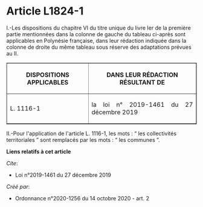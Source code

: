 # Article L1824-1

I.-Les dispositions du chapitre VI du titre unique du livre Ier de la première partie mentionnées dans la colonne de gauche
du tableau ci-après sont applicables en Polynésie française, dans leur rédaction indiquée dans la colonne de droite du même
tableau sous réserve des adaptations prévues au II.

<table border="1">
  <tbody>
    <tr>
      <th>

DISPOSITIONS APPLICABLES</th>
      <th>

DANS LEUR RÉDACTION RÉSULTANT DE</th>
    </tr>
    <tr>
      <td align="justify">

L. 1116-1</td>
      <td align="justify">

la loi n° 2019-1461 du 27 décembre 2019
</td>
    </tr>
  </tbody>
</table>

II.-Pour l'application de l'article L. 1116-1, les mots : “ les collectivités territoriales ” sont remplacés par les mots : “
les communes ”.

**Liens relatifs à cet article**

_Cite_:

  - Loi n°2019-1461 du 27 décembre 2019

_Créé par_:

  - Ordonnance n°2020-1256 du 14 octobre 2020 - art. 2
